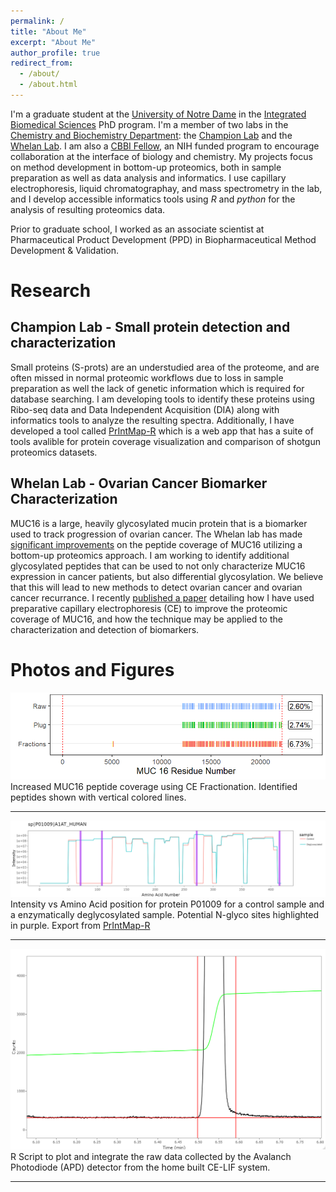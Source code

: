 ```yaml
---
permalink: /
title: "About Me"
excerpt: "About Me"
author_profile: true
redirect_from: 
  - /about/
  - /about.html
---
```


I'm a graduate student at the [University of Notre Dame](https://www.nd.edu/) in the [Integrated Biomedical Sciences](https://ibms.nd.edu/) PhD program. I'm a member of two labs in the [Chemistry and Biochemistry Department](https://chemistry.nd.edu/): the [Champion Lab](https://championlab.weebly.com/) and the [Whelan Lab](https://whelanlabnd.weebly.com/). I am also a [CBBI Fellow](https://cbbi.nd.edu/), an NIH funded program to encourage collaboration at the interface of biology and chemistry. My projects focus on method development in bottom-up proteomics, both in sample preparation as well as data analysis and informatics. I use capillary electrophoresis, liquid chromatographay, and mass spectrometry in the lab, and I develop accessible informatics tools using *R* and *python* for the analysis of resulting proteomics data.

Prior to graduate school, I worked as an associate scientist at Pharmaceutical Product Development (PPD) in Biopharmaceutical Method Development & Validation. 

Research
======
## Champion Lab - Small protein detection and characterization
Small proteins (S-prots) are an understudied area of the proteome, and are often missed in normal proteomic workflows due to loss in sample preparation as well the lack of genetic information which is required for database searching. I am developing tools to identify these proteins using Ribo-seq data and Data Independent Acquisition (DIA) along with informatics tools to analyze the resulting spectra. Additionally, I have developed a tool called [PrIntMap-R](https://championlab.shinyapps.io/printmap-r/) which is a web app that has a suite of tools avalible for protein coverage visualization and comparison of shotgun proteomics datasets.

## Whelan Lab - Ovarian Cancer Biomarker Characterization
MUC16 is a large, heavily glycosylated mucin protein that is a biomarker used to track progression of ovarian cancer. The Whelan lab has made [significant improvements](https://pubs.rsc.org/en/content/articlelanding/2020/an/d0an01701a#!divAbstract) on the peptide coverage of MUC16 utilizing a bottom-up proteomics approach. I am working to identify additional glycosylated peptides that can be used to not only characterize MUC16 expression in cancer patients, but also differential glycosylation. We believe that this will lead to new methods to detect ovarian cancer and ovarian cancer recurrance. I recently [published a paper](https://pubs.rsc.org/en/content/articlelanding/2022/ay/d1ay02145a/unauth) detailing how I have used preparative capillary electrophoresis (CE) to improve the proteomic coverage of MUC16, and how the technique may be applied to the characterization and detection of biomarkers.

Photos and Figures
======
![MUC16_peps](/images/CCM_C_MUC16_coverage_notitle.png)
Increased MUC16 peptide coverage using CE Fractionation. Identified peptides shown with vertical colored lines.

------

![PrIntMap-R](/images/P01009.png "this is the title")
Intensity vs Amino Acid position for protein P01009 for a control sample and a enzymatically deglycosylated sample. Potential N-glyco sites highlighted in purple. Export from [PrIntMap-R](https://championlab.shinyapps.io/printmap-r/)

------

![Example_integration](/images/Example_integration.bmp)
R Script to plot and integrate the raw data collected by the Avalanch Photodiode (APD) detector from the home built CE-LIF system.

------

